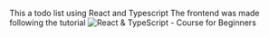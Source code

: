 This a todo list using React and Typescript
The frontend was made following the tutorial
![React & TypeScript - Course for Beginners](https://www.youtube.com/watch?v=FJDVKeh7RJI&t=336s)


